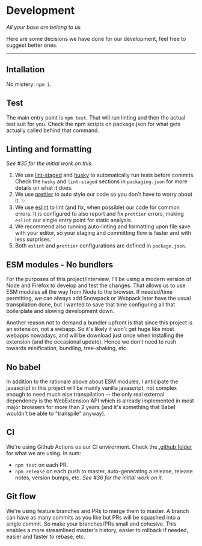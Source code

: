 # Development

_All your base are belong to us_

Here are some decisions we have done for our development, feel free to suggest better ones.

---

## Intallation

No mistery: `npm i`.

## Test

The main entry point is `npm test`.
That will run linting and then the actual test suit for you.
Check the npm scripts on package.json for what gets actually called behind that command.

## Linting and formatting

_See #35 for the initial work on this._

1. We use [lint-staged](https://npm.im/lint-staged) and [husky](https://npm.im/husky) to automatically run tests before commits. Check the `husky` and `lint-staged` sections in `packaging.json` for more details on what it does.
2. We use [prettier](https://npm.im/prettier) to auto style our code so you don't have to worry about it. ✨
3. We use [eslint](https://npm.im/eslint) to lint (and fix, when possible) our code for common errors. It is configured to also report and fix `prettier` errors, making `eslint` our single entry point for static analysis.
4. We recommend also running auto-linting and formatting upon file save with your editor, so your staging and committing flow is faster and with less surprises.
5. Both `eslint` and `prettier` configurations are defined in `package.json`.

## ESM modules - No bundlers

For the purposes of this project/interview, I'll be using a modern version of Node and Firefox to develop and test the changes.
That allows us to use ESM modules all the way from Node to the browser.
If needed/time permitting, we can always add Snowpack or Webpack later have the usual transpilation done, but I wanted to save that time configuring all that boilerplate and slowing development down.

Another reason not to demand a bundler upfront is that since this project is an extension, not a webapp. So it's likely it won't get huge like most webapps nowadays, and will be download just once when installing the extension (and the occasional update). Hence we don't need to rush towards minification, bundling, tree-shaking, etc.

## No babel

In addition to the rationale above about ESM modules, I anticipate the javascript in this project will be mainly vanilla javascript, not complex enough to need much else transpilation -- the only real external dependency is the WebExtension API which is already implemented in most major browsers for more than 2 years (and it's something that Babel wouldn't be able to "transpile" anyway).

## CI

We're using Github Actions os our CI envirorment. Check the [.github folder](../../.github/workflows/) for what we are using. In sum:

- `npm test` on each PR.
- `npm release` on each push to master, auto-generating a release, release notes, version bumps, etc. _See #36 for the initial work on it._

## Git flow

We're using feature branches and PRs to merge them to master.
A branch can have as many commits as you like but PRs will be squashed into a single commit. So make your branches/PRs small and cohesive. This enables a more streamlined master's history, easier to rollback if needed, easier and faster to rebase, etc.
